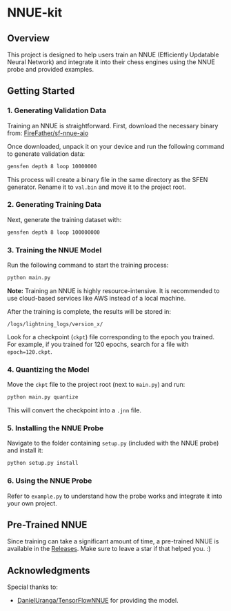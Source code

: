 # NNUE-kit

## Overview
This project is designed to help users train an NNUE (Efficiently Updatable Neural Network) and integrate it into their chess engines using the NNUE probe and provided examples.

## Getting Started
### 1. Generating Validation Data
Training an NNUE is straightforward. First, download the necessary binary from:
[FireFather/sf-nnue-aio](https://github.com/FireFather/sf-nnue-aio/releases/tag/08-01-2022-AIO)

Once downloaded, unpack it on your device and run the following command to generate validation data:
```sh
gensfen depth 8 loop 10000000
```
This process will create a binary file in the same directory as the SFEN generator. Rename it to `val.bin` and move it to the project root.

### 2. Generating Training Data
Next, generate the training dataset with:
```sh
gensfen depth 8 loop 100000000
```

### 3. Training the NNUE Model
Run the following command to start the training process:
```sh
python main.py
```
**Note:** Training an NNUE is highly resource-intensive. It is recommended to use cloud-based services like AWS instead of a local machine.

After the training is complete, the results will be stored in:
```
/logs/lightning_logs/version_x/
```
Look for a checkpoint (`ckpt`) file corresponding to the epoch you trained. For example, if you trained for 120 epochs, search for a file with `epoch=120.ckpt`.

### 4. Quantizing the Model
Move the `ckpt` file to the project root (next to `main.py`) and run:
```sh
python main.py quantize
```
This will convert the checkpoint into a `.jnn` file.

### 5. Installing the NNUE Probe
Navigate to the folder containing `setup.py` (included with the NNUE probe) and install it:
```sh
python setup.py install
```

### 6. Using the NNUE Probe
Refer to `example.py` to understand how the probe works and integrate it into your own project.

## Pre-Trained NNUE
Since training can take a significant amount of time, a pre-trained NNUE is available in the [Releases](https://github.com/github-jimjim/NNUE-kit/releases/).
Make sure to leave a star if that helped you. :)

## Acknowledgments
Special thanks to:
- [DanielUranga/TensorFlowNNUE](https://github.com/DanielUranga/TensorFlowNNUE) for providing the model.

